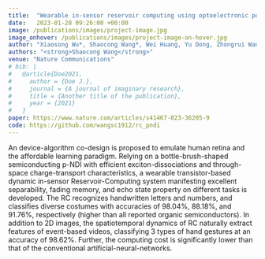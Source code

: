 ```yaml
---
title:  "Wearable in-sensor reservoir computing using optoelectronic polymers with through-space charge-transport characteristics for multi-task learning"
date:   2023-01-28 09:26:00 +00:00
image: /publications/images/project-image.jpg
image_onhover: /publications/images/project-image-on-hover.jpg
author: "Xiaosong Wu*, Shaocong Wang*, Wei Huang, Yu Dong, Zhongrui Wang, Weiguo Huang"
authors: "<strong>Shaocong Wang</strong>"
venue: "Nature Communications"
# bib: |
#   @article{Doe2021,
#     author = {Doe J.},
#     journal = {A journal of imaginary research},
#     title = {Another title of the publication},
#     year = {2021}
#   }
paper: https://www.nature.com/articles/s41467-023-36205-9
code: https://github.com/wangsc1912/rc_pndi
---
```

An device-algorithm co-design is proposed to emulate human retina and the affordable learning paradigm. Relying on a bottle-brush-shaped semiconducting p-NDI with efficient exciton-dissociations and through-space charge-transport characteristics, a wearable transistor-based dynamic in-sensor Reservoir-Computing system manifesting excellent separability, fading memory, and echo state property on different tasks is developed. The RC recognizes handwritten letters and numbers, and classifies diverse costumes with accuracies of 98.04%, 88.18%, and 91.76%, respectively (higher than all reported organic semiconductors). In addition to 2D images, the spatiotemporal dynamics of RC naturally extract features of event-based videos, classifying 3 types of hand gestures at an accuracy of 98.62%. Further, the computing cost is significantly lower than that of the conventional artificial-neural-networks. 